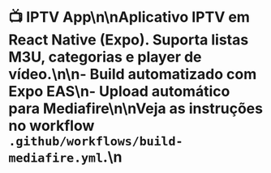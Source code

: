 # 📺 IPTV App\n\nAplicativo IPTV em React Native (Expo). Suporta listas M3U, categorias e player de vídeo.\n\n- Build automatizado com Expo EAS\n- Upload automático para Mediafire\n\nVeja as instruções no workflow `.github/workflows/build-mediafire.yml`.\n